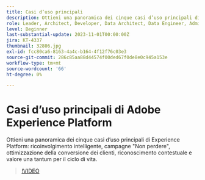 ```yaml
---
title: Casi d’uso principali
description: Ottieni una panoramica dei cinque casi d’uso principali di Experience Platform&mdash;Intelligent Re-engagement, Don’t Lose Campaigns, Customer Conversion Optimization, Contextual Recognition e One-Time Value to Lifetime Value.
role: Leader, Architect, Developer, Data Architect, Data Engineer, Admin, User
level: Beginner
last-substantial-update: 2023-11-01T00:00:00Z
jira: KT-4337
thumbnail: 32806.jpg
exl-id: fcc80ca6-8163-4a4c-b164-4f12f76c03e3
source-git-commit: 286c85aa88d44574f00ded67f0de8e0c945a153e
workflow-type: tm+mt
source-wordcount: '66'
ht-degree: 0%

---
```


# Casi d’uso principali di Adobe Experience Platform

Ottieni una panoramica dei cinque casi d’uso principali di Experience Platform: ricoinvolgimento intelligente, campagne &quot;Non perdere&quot;, ottimizzazione della conversione dei clienti, riconoscimento contestuale e valore una tantum per il ciclo di vita.

>[!VIDEO](https://video.tv.adobe.com/v/32806?learn=on&enablevpops)

